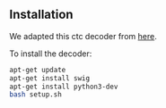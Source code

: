 ## Installation

We adapted this ctc decoder from [here](https://github.com/PaddlePaddle/DeepSpeech/tree/develop/deepspeech/decoders/swig).

To install the decoder:
```bash
apt-get update
apt-get install swig
apt-get install python3-dev 
bash setup.sh
```
